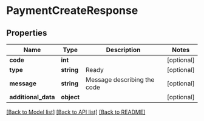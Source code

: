 # PaymentCreateResponse

## Properties
Name | Type | Description | Notes
------------ | ------------- | ------------- | -------------
**code** | **int** |  | [optional] 
**type** | **string** | Ready | [optional] 
**message** | **string** | Message describing the code | [optional] 
**additional_data** | **object** |  | [optional] 

[[Back to Model list]](../README.md#documentation-for-models) [[Back to API list]](../README.md#documentation-for-api-endpoints) [[Back to README]](../README.md)


